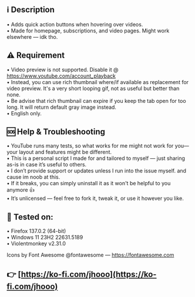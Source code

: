 ## ℹ️ Description
• Adds quick action buttons when hovering over videos.  
• Made for homepage, subscriptions, and video pages. Might work elsewhere — idk tho.

## ⚠️ Requirement  
• Video preview is not supported. Disable it @ https://www.youtube.com/account_playback  
• Instead, you can use rich thumbnail where/if available as replacement for video preview. It's a very short looping gif, not as useful but better than none.  
• Be advise that rich thumbnail can expire if you keep the tab open for too long. It will return default gray image instead.  
• English only.

## 🆘 Help & Troubleshooting
• YouTube runs many tests, so what works for me might not work for you—your layout and features might be different.  
• This is a personal script I made for and tailored to myself — just sharing as-is in case it’s useful to others.  
• I don’t provide support or updates unless I run into the issue myself. and cause im noob at this.  
• If it breaks, you can simply uninstall it as it won't be helpful to you anymore 👍  
• It’s unlicensed — feel free to fork it, tweak it, or use it however you like.

## 🦥 Tested on:
• Firefox 137.0.2 (64-bit)  
• Windows 11 23H2 22631.5189  
• Violentmonkey v2.31.0

Icons by Font Awesome @fontawesome — https://fontawesome.com

## 👉 [https://ko-fi.com/jhooo](https://ko-fi.com/jhooo)
